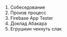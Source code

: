1. Собеседование
2. Произв процесс
3. Firebase App Tester
4. Доклад Абакара
5. Егрушкин чекнуть слак
